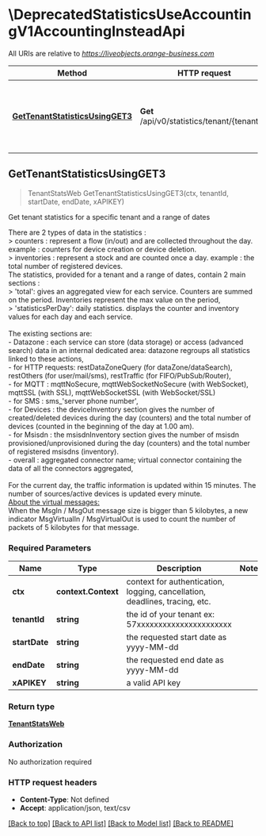 # \DeprecatedStatisticsUseAccountingV1AccountingInsteadApi

All URIs are relative to *https://liveobjects.orange-business.com*

Method | HTTP request | Description
------------- | ------------- | -------------
[**GetTenantStatisticsUsingGET3**](DeprecatedStatisticsUseAccountingV1AccountingInsteadApi.md#GetTenantStatisticsUsingGET3) | **Get** /api/v0/statistics/tenant/{tenantId} | Get tenant statistics for a specific tenant and a range of dates



## GetTenantStatisticsUsingGET3

> TenantStatsWeb GetTenantStatisticsUsingGET3(ctx, tenantId, startDate, endDate, xAPIKEY)

Get tenant statistics for a specific tenant and a range of dates

There are 2 types of data in the statistics :  <br/>> counters : represent a flow (in/out) and are collected throughout the day. example : counters for device creation or device deletion.<br/>> inventories : represent a stock and are counted once a day. example : the total number of registered devices.<br/>The statistics, provided for a tenant and a range of dates, contain 2 main sections :<br/> > 'total': gives an aggregated view for each service. Counters are summed on the period. Inventories represent the max value on the period,<br/> > 'statisticsPerDay': daily statistics. displays the counter and inventory values for each day and each service.<br/><br/> The existing sections are:<br/> - Datazone : each service can store (data storage) or access (advanced search) data in an internal dedicated area: datazone regroups all statistics linked to these actions,<br/> - for HTTP requests: restDataZoneQuery (for dataZone/dataSearch), restOthers (for user/mail/sms), restTraffic (for FIFO/PubSub/Router),<br/> - for MQTT : mqttNoSecure, mqttWebSocketNoSecure (with WebSocket), mqttSSL (with SSL), mqttWebSocketSSL (with WebSocket/SSL)<br/> - for SMS : sms_'server phone number',<br/> - for Devices : the deviceInventory section gives the number of created/deleted devices during the day (counters) and the total number of devices (counted in the beginning of the day at 1.00 am).<br/> - for Msisdn : the msisdnInventory section gives the number of msisdn provisioned/unprovisioned during the day (counters) and the total number of registered msisdns (inventory).<br/> - overall : aggregated connector name; virtual connector containing the data of all the connectors aggregated,<br/><br/> For the current day, the traffic information is updated within 15 minutes. The number of sources/active devices is updated every minute.<br/><u>About the virtual messages:</u><br/>When the MsgIn / MsgOut message size is bigger than 5 kilobytes, a new indicator MsgVirtualIn / MsgVirtualOut  is used to count the number of packets of 5 kilobytes for that message.

### Required Parameters


Name | Type | Description  | Notes
------------- | ------------- | ------------- | -------------
**ctx** | **context.Context** | context for authentication, logging, cancellation, deadlines, tracing, etc.
**tenantId** | **string**| the id of your tenant ex: 57xxxxxxxxxxxxxxxxxxxxxx | 
**startDate** | **string**| the requested start date as yyyy-MM-dd | 
**endDate** | **string**| the requested end date as yyyy-MM-dd | 
**xAPIKEY** | **string**| a valid API key | 

### Return type

[**TenantStatsWeb**](TenantStatsWeb.md)

### Authorization

No authorization required

### HTTP request headers

- **Content-Type**: Not defined
- **Accept**: application/json, text/csv

[[Back to top]](#) [[Back to API list]](../README.md#documentation-for-api-endpoints)
[[Back to Model list]](../README.md#documentation-for-models)
[[Back to README]](../README.md)

